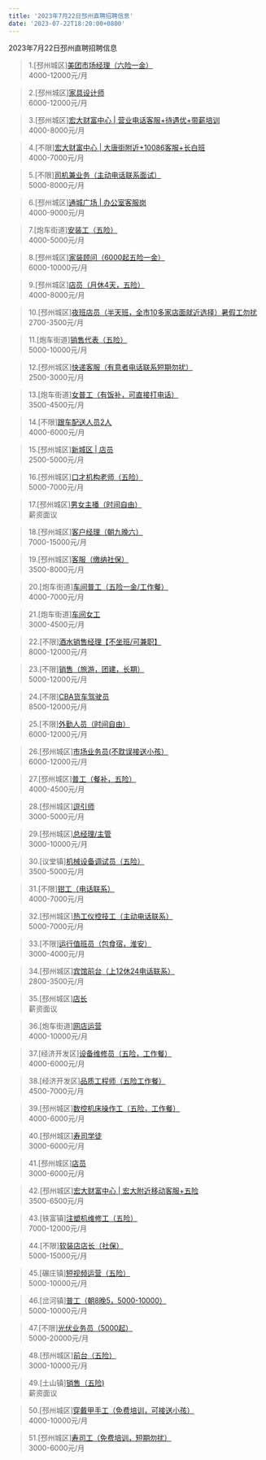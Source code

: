 ```yaml
---
title: '2023年7月22日邳州直聘招聘信息'
date: '2023-07-22T18:20:00+0800'
---
```

2023年7月22日邳州直聘招聘信息
<!--more-->
>1.[邳州城区][美团市场经理（六险一金）](https://www.pizhouzhipin.com/job/29697)<br>
>4000-12000元/月

>2.[邳州城区][家具设计师](https://www.pizhouzhipin.com/job/22894)<br>
>6000-12000元/月

>3.[邳州城区][宏大财富中心 | 营业电话客服+待遇优+带薪培训](https://www.pizhouzhipin.com/job/23067)<br>
>4000-8000元/月

>4.[不限][宏大财富中心 | 大唐街附近+10086客服+长白班](https://www.pizhouzhipin.com/job/22961)<br>
>4000-7000元/月

>5.[不限][司机兼业务（主动电话联系面试）](https://www.pizhouzhipin.com/job/26298)<br>
>5000-8000元/月

>6.[邳州城区][通城广场 | 办公室客服岗](https://www.pizhouzhipin.com/job/27923)<br>
>4000-9000元/月

>7.[炮车街道][安装工（五险）](https://www.pizhouzhipin.com/job/29477)<br>
>4000-5000元/月

>8.[邳州城区][家装顾问（6000起五险一金）](https://www.pizhouzhipin.com/job/15739)<br>
>6000-10000元/月

>9.[邳州城区][店员（月休4天，五险）](https://www.pizhouzhipin.com/job/21307)<br>
>4000-8000元/月

>10.[邳州城区][夜班店员（半天班，全市10多家店面就近选择）暑假工勿扰](https://www.pizhouzhipin.com/job/26174)<br>
>2700-3500元/月

>11.[炮车街道][销售代表（五险）](https://www.pizhouzhipin.com/job/29994)<br>
>5000-10000元/月

>12.[邳州城区][快递客服（有意者电话联系短期勿扰）](https://www.pizhouzhipin.com/job/29561)<br>
>2500-3000元/月

>13.[炮车街道][女普工（有饭补，可直接打电话）](https://www.pizhouzhipin.com/job/25516)<br>
>3500-4500元/月

>14.[不限][跟车配送人员2人](https://www.pizhouzhipin.com/job/29883)<br>
>4000-6000元/月

>15.[邳州城区][新城区 | 店员](https://www.pizhouzhipin.com/job/24564)<br>
>2500-5000元/月

>16.[邳州城区][口才机构老师（五险）](https://www.pizhouzhipin.com/job/6410)<br>
>5000-7000元/月

>17.[邳州城区][男女主播（时间自由）](https://www.pizhouzhipin.com/job/28151)<br>
>薪资面议

>18.[邳州城区][客户经理（朝九晚六）](https://www.pizhouzhipin.com/job/30117)<br>
>7000-15000元/月

>19.[邳州城区][客服（缴纳社保）](https://www.pizhouzhipin.com/job/24674)<br>
>3500-8000元/月

>20.[炮车街道][车间普工（五险一金/工作餐）](https://www.pizhouzhipin.com/job/23559)<br>
>4000-7000元/月

>21.[炮车街道][车间女工](https://www.pizhouzhipin.com/job/27254)<br>
>3000-4500元/月

>22.[不限][酒水销售经理【不坐班/可兼职】](https://www.pizhouzhipin.com/job/22315)<br>
>8000-12000元/月

>23.[不限][销售（旅游，团建，长期）](https://www.pizhouzhipin.com/job/12527)<br>
>5000-12000元/月

>24.[不限][CBA货车驾驶员](https://www.pizhouzhipin.com/job/27901)<br>
>8500-12000元/月

>25.[不限][外勤人员（时间自由）](https://www.pizhouzhipin.com/job/28534)<br>
>6000-12000元/月

>26.[邳州城区][市场业务员(不耽误接送小孩）](https://www.pizhouzhipin.com/job/28533)<br>
>6000-12000元/月

>27.[邳州城区][普工（餐补，五险）](https://www.pizhouzhipin.com/job/16879)<br>
>4000-4500元/月

>28.[邳州城区][逗引师](https://www.pizhouzhipin.com/job/30118)<br>
>3000-5000元/月

>29.[邳州城区][总经理/主管](https://www.pizhouzhipin.com/job/22268)<br>
>3000-10000元/月

>30.[议堂镇][机械设备调试员（五险）](https://www.pizhouzhipin.com/job/26479)<br>
>3500-5000元/月

>31.[不限][钳工（电话联系）](https://www.pizhouzhipin.com/job/22176)<br>
>4000-7000元/月

>32.[邳州城区][热工仪控技工（主动电话联系）](https://www.pizhouzhipin.com/job/15402)<br>
>5000-7000元/月

>33.[不限][运行值班员（包食宿，淮安）](https://www.pizhouzhipin.com/job/29116)<br>
>3000-4000元/月

>34.[邳州城区][宾馆前台（上12休24电话联系）](https://www.pizhouzhipin.com/job/20292)<br>
>2800-3500元/月

>35.[邳州城区][店长](https://www.pizhouzhipin.com/job/28291)<br>
>薪资面议

>36.[炮车街道][网店运营](https://www.pizhouzhipin.com/job/30146)<br>
>4000-10000元/月

>37.[经济开发区][设备维修员（五险，工作餐）](https://www.pizhouzhipin.com/job/26485)<br>
>4000-6000元/月

>38.[经济开发区][品质工程师（五险工作餐）](https://www.pizhouzhipin.com/job/27446)<br>
>4500-7000元/月

>39.[邳州城区][数控机床操作工（五险，工作餐）](https://www.pizhouzhipin.com/job/27221)<br>
>4000-6000元/月

>40.[邳州城区][寿司学徒](https://www.pizhouzhipin.com/job/30134)<br>
>3000-6000元/月

>41.[邳州城区][店员](https://www.pizhouzhipin.com/job/30135)<br>
>3000-6000元/月

>42.[邳州城区][宏大财富中心 | 宏大附近移动客服+五险](https://www.pizhouzhipin.com/job/22741)<br>
>3500-6500元/月

>43.[铁富镇][注塑机维修工（五险）](https://www.pizhouzhipin.com/job/23673)<br>
>7000-12000元/月

>44.[不限][软装店店长（社保）](https://www.pizhouzhipin.com/job/30126)<br>
>5000-15000元/月

>45.[碾庄镇][短视频运营（五险）](https://www.pizhouzhipin.com/job/30114)<br>
>5000-10000元/月

>46.[岔河镇][普工（朝8晚5，5000-10000）](https://www.pizhouzhipin.com/job/7755)<br>
>5000-10000元/月

>47.[不限][光伏业务员（5000起）](https://www.pizhouzhipin.com/job/23013)<br>
>5000-20000元/月

>48.[邳州城区][前台（五险）](https://www.pizhouzhipin.com/job/27511)<br>
>3000-10000元/月

>49.[土山镇][销售（五险)](https://www.pizhouzhipin.com/job/30085)<br>
>薪资面议

>50.[邳州城区][穿戴甲手工（免费培训，可接送小孩）](https://www.pizhouzhipin.com/job/30136)<br>
>4000-10000元/月

>51.[邳州城区][寿司工（免费培训，短期勿扰）](https://www.pizhouzhipin.com/job/25666)<br>
>3000-6000元/月

